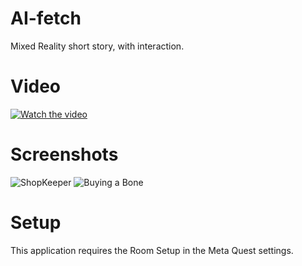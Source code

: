# AI-fetch
Mixed Reality short story, with interaction.
# Video
[![Watch the video](https://i9.ytimg.com/vi_webp/sCh5ypuUVms/mq2.webp?sqp=CKTvzKsG-oaymwEmCMACELQB8quKqQMa8AEB-AH-CYAC0AWKAgwIABABGGIgYihiMA8=&rs=AOn4CLA-AU2kddrAs-HDSZSpUSdcK13J6w)]([https://youtu.be/vt5fpE0bzSY](https://youtu.be/sCh5ypuUVms))
# Screenshots
![ShopKeeper](https://github.com/zibodsun/AI-fetch/assets/147525423/6667f053-62c6-464c-9c35-21ce24dd5917)
![Buying a Bone](https://github.com/zibodsun/AI-fetch/assets/147525423/54ad3b29-2ad8-411a-9d5b-2f68c2171da2)
# Setup
This application requires the Room Setup in the Meta Quest settings.


